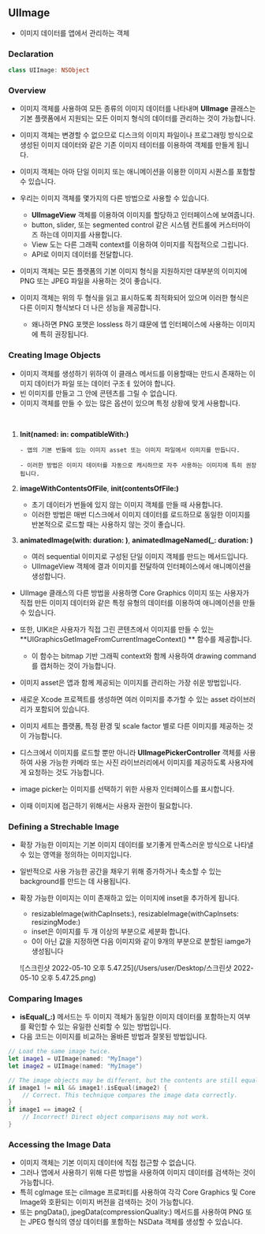 ## UIImage

- 이미지 데이터를 앱에서 관리하는 객체



### Declaration

```swift
class UIImage: NSObject
```



### Overview

- 이미지 객체를 사용하여 모든 종류의 이미지 데이터를 나타내며 **UIImage** 클래스는 기본 플랫폼에서 지원되는 모든 이미지 형식의 데이터를 관리하는 것이 가능합니다.

- 이미지 객체는 변경할 수 없으므로 디스크의 이미지 파일이나 프로그래밍 방식으로 생성된 이미지 데이터와 같은 기존 이미지 테이터를 이용하여 객체를 만들게 됩니다.
- 이미지 객체는 아마 단일 이미지 또는 애니메이션을 이용한 이미지 시퀀스를 포함할 수 있습니다.



- 우리는 이미지 객체를 몇가지의 다른 방법으로 사용할 수 있습니다.
  - **UIImageView** 객체를 이용하여 이미지를 할당하고 인터페이스에 보여줍니다.
  - button, slider, 또는 segmented control 같은 시스템 컨트롤에 커스터마이즈 하는데 이미지를 사용합니다.
  - View 도는 다른 그래픽 context를 이용하여 이미지를 직접적으로 그립니다.
  - API로 이미지 데이터를 전달합니다.
- 이미지 객체는 모든 플랫폼의 기본 이미지 형식을 지원하지만 대부분의 이미지에 PNG 또는 JPEG 파일을 사용하는 것이 좋습니다.
- 이미지 객체는 위의 두 형식을 읽고 표시하도록 최적화되어 있으며 이러한 형식은 다른 이미지 형식보다 더 나은 성능을 제공합니다.
  - 왜나하면 PNG 포맷은 lossless 하기 떄문에 앱 인터페이스에 사용하는 이미지에 특히 권장됩니다.



### Creating Image Objects

- 이미지 객체를 생성하기 위하여 이 클래스 메서드를 이용할때는 만드시 존재하는 이미지 데이터가 파일 또는 데이터 구조ㅔ 있어야 합니다.
- 빈 이미지를 만들고 그 안에 콘텐츠를 그릴 수 없습니다.
- 이미지 객체를 만들 수 있는 많은 옵션이 있으며 특정 상황에 맞게 사용합니다.

​	

 1. **Init(named: in: compatibleWith:)**

    	- 앱의 기본 번들에 있는 이미지 asset 또는 이미지 파일에서 이미지를 만듭니다.

    	- 이러한 방법은 이미지 데이터를 자동으로 캐시하므로 자주 사용하는 이미지에 특히 권장됩니다.

2. **imageWithContentsOfFile**, **init(contentsOfFile:)** 
   - 초기 데이터가 번들에 있지 않는 이미지 객체를 만들 때 사용합니다.
   - 이러한 방법은 매번 디스크에서 이미지 데이터를 로드하므로 동일한 이미지를 반본적으로 로드할 때는 사용하지 않는 것이 좋습니다.
3. **animatedImage(with: duration: )**, **animatedImageNamed(_: duration: )**
   - 여러 sequential 이미지로 구성된 단일 이미지 객체를 만드는 메서드입니다.
   - UIImageView 객체에 결과 이미지를 전달하여 인터페이스에서 애니메이션을 생성합니다.



- UIImage 클래스의 다른 방법을 사용하명 Core Graphics 이미지 또는 사용자가 직접 만든 이미지 데이터와 같은 특정 유형의 데이터를 이용하여 애니메이션을 만들 수 있습니다.
- 또한, UIKit은 사용자가 직접 그린 콘텐츠에서 이미지를 만들 수 있는 **UIGraphicsGetImageFromCurrentImageContext() ** 함수를 제공합니다.  
  - 이 함수는 bitmap 기반 그래픽 context와 함께 사용하여 drawing command를 캡처하는 것이 가능합니다.



- 이미지 asset은 앱과 함께 제공되는 이미지를 관리하는 가장 쉬운 방법입니다. 
- 새로운 Xcode 프로젝트를 생성하면 여러 이미지를 추가할 수 있는 asset 라이브러리가 포함되어 있습니다.
- 이미지 세트는 플랫폼, 특정 환경 및 scale factor 별로 다른 이미지를 제공하는 것이 가능합니다.

- 디스크에서 이미지를 로드할 뿐만 아니라 **UIImagePickerController** 객체를 사용하여 사용 가능한 카메라 또는 사진 라이브러리에서 이미지를 제공하도록 사용자에게 요청하는 것도 가능합니다.
- image picker는 이미지를 선택하기 위한 사용자 인터페이스를 표시합니다.
- 이때 이미지에 접근하기 위해서는 사용자 권한이 필요합니다.



### Defining a Strechable Image

- 확장 가능한 이미지는 기본 이미지 데이터를 보기좋게 만족스러운 방식으로 나타낼 수 있는 영역을 정의하는 이미지입니다.

- 일반적으로 사용 가능한 공간을 채우기 위해 증가하거나 축소할 수 있는 background를 만드는 데 사용됩니다.

- 확장 가능한 이미지는 이미 존재하고 있는 이미지에 inset을 추가하게 됩니다.

  - resizableImage(withCapInsets:), resizableImage(withCapInsets: resizingMode:)
  - inset은 이미지를 두 개 이상의 부분으로 세분화 합니다.
  - 0이 아닌 값을 지정하면 다음 이미지와 같이 9개의 부분으로 분할된 iamge가 생성됩니다

  ![스크린샷 2022-05-10 오후 5.47.25](/Users/user/Desktop/스크린샷 2022-05-10 오후 5.47.25.png)





### Comparing Images

- **isEqual(_:)** 메서드는 두 이미지 객체가 동일한 이미지 데이터를 포함하는지 여부를 확인할 수 있는 유일한 신뢰할 수 있는 방법입니다.
- 다음 코드는 이미지를 비교하는 올바른 방법과 잘못된 방법입니다.

```swift
// Load the same image twice.
let image1 = UIImage(named: "MyImage")
let image2 = UIImage(named: "MyImage") 

// The image objects may be different, but the contents are still equal.
if image1 != nil && image1!.isEqual(image2) {
    // Correct. This technique compares the image data correctly.
} 
if image1 == image2 {
    // Incorrect! Direct object comparisons may not work.
}
```



### Accessing the Image Data

- 이미지 객체는 기본 이미지 데이터에 직접 접근할 수 없습니다.
- 그러나 앱에서 사용하기 위해 다른 방법을 사용하여 이미지 데이터를 검색하는 것이 가능합니다.
- 특히 cgImage 또는 ciImage 프로퍼티를 사용하여 각각 Core Graphics 및 Core Image와 호환되는 이미지 버전을 검색하는 것이 가능합니다.
- 또는 pngData(), jpegData(compressionQuality:) 메서드를 사용하여 PNG 또는 JPEG 형식의 영상 데이터를 포함하는 NSData 객체를 생성할 수 있습니다.